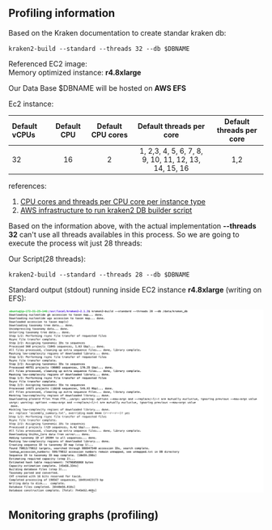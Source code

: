 ## Profiling information

Based on the Kraken documentation to create standar kraken db:

```shell
kraken2-build --standard --threads 32 --db $DBNAME
```

Referenced EC2 image:</br> 
Memory optimized instance: **r4.8xlarge**

Our Data Base $DBNAME will be hosted on **AWS EFS** 

Ec2 instance: 

| Default vCPUs	    | Default CPU | Default CPU cores | Default threads per core  | Default threads per core  |
| :---------------- | :---------: | :---------------: | :-----------------------: | :-----------------------: | 
| 32                |  16         |  2                |   1, 2,3, 4, 5, 6, 7, 8, 9, 10, 11, 12, 13, 14, 15, 16 |1,2|    

references:  
1. [CPU cores and threads per CPU core per instance type](https://docs.aws.amazon.com/AWSEC2/latest/UserGuide/cpu-options-supported-instances-values.html)
2. [AWS infrastructure to run kraken2 DB builder script](https://github.com/ldipotetjob/kraken2/blob/kraken2aws_profilingfromv2.1.3/docs/awsStandardDB/profilingpngs/kraken-ecs-efs.jpg)

Based on the information above, with the actual implementation  **--threads 32**  can't use all threads availables in this process. So we are going to execute the process wit just 28 threads: 

Our Script(28 threads):

```shell
kraken2-build --standard --threads 28 --db $DBNAME
```

Standard output (stdout) running inside EC2 instance **r4.8xlarge** (writing on EFS): 

![Image](,,/../profilingpngs/stdout-kraken-buildb.png)

## Monitoring graphs (profiling)

